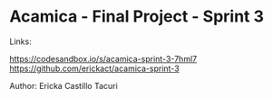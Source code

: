 # Acamica - Final Project - Sprint 3

Links:

https://codesandbox.io/s/acamica-sprint-3-7hml7
https://github.com/erickact/acamica-sprint-3



Author: Ericka Castillo Tacuri
